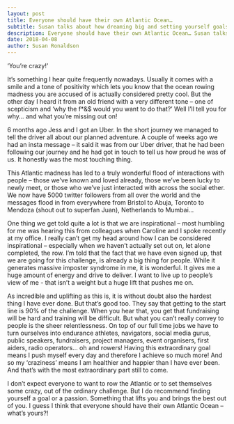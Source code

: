 ```yaml
---
layout: post
title: Everyone should have their own Atlantic Ocean…
subtitle: Susan talks about how dreaming big and setting yourself goals can transform everyday life
description: Everyone should have their own Atlantic Ocean… Susan talks about how dreaming big and setting yourself goals can transform everyday life
date: 2018-04-08
author: Susan Ronaldson
---
```

‘You’re crazy!’

It’s something I hear quite frequently nowadays. Usually it comes with a smile and a tone of positivity which
lets you know that the ocean rowing madness you are accused of is actually considered pretty cool. But the
other day I heard it from an old friend with a very different tone – one of scepticism and ‘why the f*&amp;$ would
you want to do that?’ Well I’ll tell you for why… and what you’re missing out on!

6 months ago Jess and I got an Uber. In the short journey we managed to tell the driver all about our
planned adventure. A couple of weeks ago we had an insta message – it said it was from our Uber driver,
that he had been following our journey and he had got in touch to tell us how proud he was of us. It honestly
was the most touching thing.

This Atlantic madness has led to a truly wonderful flood of interactions with people – those we’ve known and
loved already, those we’ve been lucky to newly meet, or those who we’ve just interacted with across the
social ether. We now have 5000 twitter followers from all over the world and the messages flood in from
everywhere from Bristol to Abuja, Toronto to Mendoza (shout out to superfan Juan), Netherlands to
Mumbai...

One thing we get told quite a lot is that we are inspirational – most humbling for me was hearing this from
colleagues when Caroline and I spoke recently at my office. I really can’t get my head around how I can be
considered inspirational – especially when we haven’t actually set out on, let alone completed, the row. I’m
told that the fact that we have even signed up, that we are going for this challenge, is already a big thing for
people. While it generates massive imposter syndrome in me, it is wonderful. It gives me a huge amount of
energy and drive to deliver. I want to live up to people’s view of me - that isn’t a weight but a huge lift that
pushes me on.

As incredible and uplifting as this is, it is without doubt also the hardest thing I have ever done. But that’s
good too. They say that getting to the start line is 90% of the challenge. When you hear that, you get that
fundraising will be hard and training will be difficult. But what you can’t really convey to people is the sheer
relentlessness. On top of our full time jobs we have to turn ourselves into endurance athletes, navigators,
social media gurus, public speakers, fundraisers, project managers, event organisers, first aiders, radio
operators… oh and rowers! Having this extraordinary goal means I push myself every day and therefore I
achieve so much more! And so my ‘craziness’ means I am healthier and happier than I have ever been. And
that’s with the most extraordinary part still to come.

I don’t expect everyone to want to row the Atlantic or to set themselves some crazy, out of the ordinary
challenge. But I do recommend finding yourself a goal or a passion. Something that lifts you and brings the
best out of you. I guess I think that everyone should have their own Atlantic Ocean – what’s yours?!
